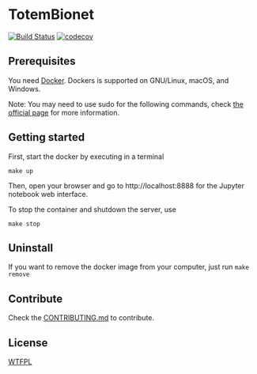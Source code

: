 # TotemBionet

[![Build Status](https://travis-ci.com/clement-alexandre/TotemBionet.svg?branch=master)](https://travis-ci.com/clement-alexandre/TotemBionet)
[![codecov](https://codecov.io/gh/clement-alexandre/TotemBionet/branch/master/graph/badge.svg)](https://codecov.io/gh/clement-alexandre/TotemBionet)

## Prerequisites

You need [Docker](http://docker.com).
Dockers is supported on GNU/Linux, macOS, and Windows.

Note: You may need to use sudo for the following commands, check [the official page](https://docs.docker.com/install/linux/linux-postinstall/) for more information.

## Getting started

First, start the docker by executing in a terminal
    
    make up

Then, open your browser and go to http://localhost:8888 for the Jupyter notebook web interface.  

To stop the container and shutdown the server, use

    make stop

## Uninstall

If you want to remove the docker image from your computer, just run `make remove`

## Contribute

Check the [CONTRIBUTING.md](CONTRIBUTING.md) to contribute.

## License

[WTFPL](LICENSE)